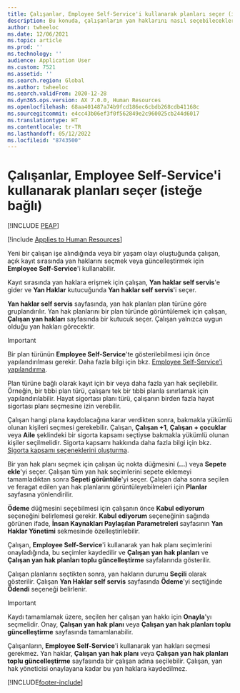 ```yaml
---
title: Çalışanlar, Employee Self-Service'i kullanarak planları seçer (isteğe bağlı)
description: Bu konuda, çalışanların yan haklarını nasıl seçebilecekleri veya güncelleştirebilecekleri açıklanmaktadır.
author: twheeloc
ms.date: 12/06/2021
ms.topic: article
ms.prod: ''
ms.technology: ''
audience: Application User
ms.custom: 7521
ms.assetid: ''
ms.search.region: Global
ms.author: twheeloc
ms.search.validFrom: 2020-12-28
ms.dyn365.ops.version: AX 7.0.0, Human Resources
ms.openlocfilehash: 68aa401487a74b9fcd186ec6cbdb268cdb41168c
ms.sourcegitcommit: e4cc43b06ef3f0f562849e2c960025cb244d6017
ms.translationtype: HT
ms.contentlocale: tr-TR
ms.lasthandoff: 05/12/2022
ms.locfileid: "8743500"
---
```

# <a name="employees-select-plans-by-using-employee-self-service-optional"></a>Çalışanlar, Employee Self-Service'i kullanarak planları seçer (isteğe bağlı)


[!INCLUDE [PEAP](../includes/peap-2.md)]

[!include [Applies to Human Resources](../includes/applies-to-hr.md)]

Yeni bir çalışan işe alındığında veya bir yaşam olayı oluştuğunda çalışan, açık kayıt sırasında yan haklarını seçmek veya güncelleştirmek için **Employee Self-Service**'i kullanabilir.

Kayıt sırasında yan haklara erişmek için çalışan, **Yan haklar self servis**'e gider ve **Yan Haklar** kutucuğunda **Yan haklar self servis**'i seçer.

**Yan haklar self servis** sayfasında, yan hak planları plan türüne göre gruplandırılır. Yan hak planlarını bir plan türünde görüntülemek için çalışan, **Çalışan yan hakları** sayfasında bir kutucuk seçer. Çalışan yalnızca uygun olduğu yan hakları görecektir.

> [!IMPORTANT]
> Bir plan türünün **Employee Self-Service**'te gösterilebilmesi için önce yapılandırılması gerekir. Daha fazla bilgi için bkz. [Employee Self-Service'i yapılandırma](/dynamics365/human-resources/hr-benefits-setup-employee-self-service).

Plan türüne bağlı olarak kayıt için bir veya daha fazla yan hak seçilebilir. Örneğin, bir tıbbi plan türü, çalışanı tek bir tıbbi planla sınırlamak için yapılandırılabilir. Hayat sigortası planı türü, çalışanın birden fazla hayat sigortası planı seçmesine izin verebilir.

Çalışan hangi plana kaydolacağına karar verdikten sonra, bakmakla yükümlü olunan kişileri seçmesi gerekebilir. Çalışan, **Çalışan +1**, **Çalışan + çocuklar** veya **Aile** şeklindeki bir sigorta kapsamı seçtiyse bakmakla yükümlü olunan kişiler seçilmelidir. Sigorta kapsamı hakkında daha fazla bilgi için bkz. [Sigorta kapsamı seçeneklerini oluşturma](/dynamics365/human-resources/hr-benefits-setup-coverage-options).

Bir yan hak planı seçmek için çalışan üç nokta düğmesini (**...**) veya **Sepete ekle**'yi seçer. Çalışan tüm yan hak seçimlerini sepete eklemeyi tamamladıktan sonra **Sepeti görüntüle**'yi seçer. Çalışan daha sonra seçilen ve feragat edilen yan hak planlarını görüntüleyebilmeleri için **Planlar** sayfasına yönlendirilir.

**Ödeme** düğmesini seçebilmesi için çalışanın önce **Kabul ediyorum** seçeneğini belirlemesi gerekir. **Kabul ediyorum** seçeneğinin sağında görünen ifade, **İnsan Kaynakları Paylaşılan Parametreleri** sayfasının **Yan Haklar Yönetimi** sekmesinde özelleştirilebilir.

Çalışan, **Employee Self-Service**'i kullanarak yan hak planı seçimlerini onayladığında, bu seçimler kaydedilir ve **Çalışan yan hak planları** ve **Çalışan yan hak planları toplu güncelleştirme** sayfalarında gösterilir.

Çalışan planlarını seçtikten sonra, yan hakların durumu **Seçili** olarak gösterilir. Çalışan **Yan Haklar self servis** sayfasında **Ödeme**'yi seçtiğinde **Ödendi** seçeneği belirlenir.

> [!IMPORTANT]
> Kaydı tamamlamak üzere, seçilen her çalışan yan hakkı için **Onayla**'yı seçmelidir. Onay, **Çalışan yan hak planı** veya **Çalışan yan hak planları toplu güncelleştirme** sayfasında tamamlanabilir.
>

Çalışanların, **Employee Self-Service**'i kullanarak yan hakları seçmesi gerekmez. Yan haklar, **Çalışan yan hak planı** veya **Çalışan yan hak planları toplu güncelleştirme** sayfasında bir çalışan adına seçilebilir. Çalışan, yan hak yöneticisi onaylayana kadar bu yan haklara kaydedilmez.

[!INCLUDE[footer-include](../includes/footer-banner.md)]

